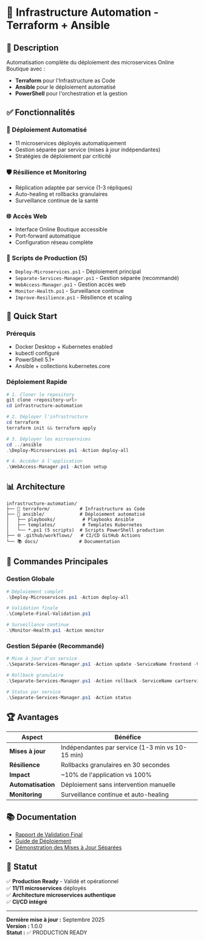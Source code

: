 # 🚀 Infrastructure Automation - Terraform + Ansible

## 🎯 Description

Automatisation complète du déploiement des microservices Online Boutique avec :

- **Terraform** pour l'Infrastructure as Code
- **Ansible** pour le déploiement automatisé
- **PowerShell** pour l'orchestration et la gestion

## ✅ Fonctionnalités

### 🔧 Déploiement Automatisé
- 11 microservices déployés automatiquement
- Gestion séparée par service (mises à jour indépendantes)
- Stratégies de déploiement par criticité

### 🛡️ Résilience et Monitoring
- Réplication adaptée par service (1-3 répliques)
- Auto-healing et rollbacks granulaires
- Surveillance continue de la santé

### 🌐 Accès Web
- Interface Online Boutique accessible
- Port-forward automatique
- Configuration réseau complète

### 🎯 Scripts de Production (5)
- `Deploy-Microservices.ps1` - Déploiement principal
- `Separate-Services-Manager.ps1` - Gestion séparée (recommandé)
- `WebAccess-Manager.ps1` - Gestion accès web
- `Monitor-Health.ps1` - Surveillance continue
- `Improve-Resilience.ps1` - Résilience et scaling

## 🚀 Quick Start

### Prérequis
- Docker Desktop + Kubernetes enabled
- kubectl configuré
- PowerShell 5.1+
- Ansible + collections kubernetes.core

### Déploiement Rapide
```powershell
# 1. Cloner le repository
git clone <repository-url>
cd infrastructure-automation

# 2. Déployer l'infrastructure
cd terraform
terraform init && terraform apply

# 3. Déployer les microservices
cd ../ansible
.\Deploy-Microservices.ps1 -Action deploy-all

# 4. Accéder à l'application
.\WebAccess-Manager.ps1 -Action setup
```

## 📊 Architecture

```
infrastructure-automation/
├── 🔷 terraform/           # Infrastructure as Code
├── 🔧 ansible/             # Déploiement automatisé
│   ├── playbooks/          # Playbooks Ansible
│   ├── templates/          # Templates Kubernetes
│   └── *.ps1 (5 scripts)  # Scripts PowerShell production
├── 🌐 .github/workflows/   # CI/CD GitHub Actions
└── 📚 docs/               # Documentation
```

## 🎯 Commandes Principales

### Gestion Globale
```powershell
# Déploiement complet
.\Deploy-Microservices.ps1 -Action deploy-all

# Validation finale
.\Complete-Final-Validation.ps1

# Surveillance continue
.\Monitor-Health.ps1 -Action monitor
```

### Gestion Séparée (Recommandé)
```powershell
# Mise à jour d'un service
.\Separate-Services-Manager.ps1 -Action update -ServiceName frontend -Version v0.11.0

# Rollback granulaire
.\Separate-Services-Manager.ps1 -Action rollback -ServiceName cartservice

# Status par service
.\Separate-Services-Manager.ps1 -Action status
```

## 🏆 Avantages

| Aspect | Bénéfice |
|--------|----------|
| **Mises à jour** | Indépendantes par service (1-3 min vs 10-15 min) |
| **Résilience** | Rollbacks granulaires en 30 secondes |
| **Impact** | ~10% de l'application vs 100% |
| **Automatisation** | Déploiement sans intervention manuelle |
| **Monitoring** | Surveillance continue et auto-healing |

## 📚 Documentation

- [Rapport de Validation Final](docs/FINAL-VALIDATION-REPORT.md)
- [Guide de Déploiement](ansible/README.md)
- [Démonstration des Mises à Jour Séparées](ansible/Demo-Separate-Updates.ps1)

## 🎉 Statut

✅ **Production Ready** - Validé et opérationnel  
✅ **11/11 microservices** déployés  
✅ **Architecture microservices authentique**  
✅ **CI/CD intégré**  

---

**Dernière mise à jour :** Septembre 2025  
**Version :** 1.0.0  
**Statut :** ✅ PRODUCTION READY
